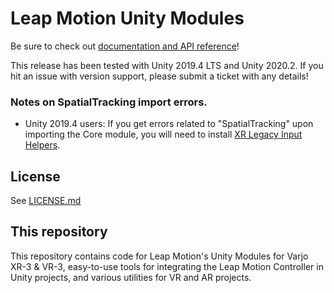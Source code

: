 # Leap Motion Unity Modules

Be sure to check out [documentation and API reference][um-docs]!

This release has been tested with Unity 2019.4 LTS and Unity 2020.2. If you hit an issue with version support, please submit a ticket with any details!

### Notes on SpatialTracking import errors.

* Unity 2019.4 users: If you get errors related to "SpatialTracking" upon importing the Core module, you will need to install [XR Legacy Input Helpers](http://docs.unity3d.com/Packages/com.unity.xr.legacyinputhelpers@2.1/manual/index.html).

## License

See [LICENSE.md]

## This repository

This repository contains code for Leap Motion's Unity Modules for Varjo XR-3 & VR-3, easy-to-use tools for integrating the Leap Motion Controller in Unity projects, and various utilities for VR and AR projects.

[um-docs]: https://leapmotion.github.io/UnityModules/
[devsite]: https://developer.leapmotion.com/unity/ "Leap Motion Unity Developer site"
[wiki]: https://github.com/leapmotion/UnityModules/wiki "Leap Motion Unity Modules Wiki"
[LICENSE.md]: https://github.com/varjocom/VR3-XR3-UnityModules/blob/master/LICENSE.md "XR-3 & VR-3 UnityModules License"